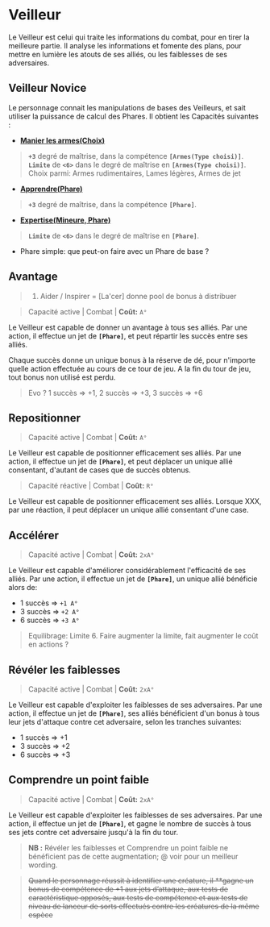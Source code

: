 # Veilleur

Le Veilleur est celui qui traite les informations du combat, pour en tirer la meilleure partie. Il analyse les informations et fomente des plans, pour mettre en lumière les atouts de ses alliés, ou les faiblesses de ses adversaires.

## Veilleur Novice

Le personnage connait les manipulations de bases des Veilleurs, et sait utiliser la puissance de calcul des Phares.
Il obtient les Capacités suivantes :

* **[Manier les armes(Choix)](https://trello.com/c/8vrAmkjp/121-manier-les-armes-type-darme)**
 > **`+3`** degré de maîtrise, dans la compétence **`[Armes(Type choisi)]`**.
 > **`Limite`** de **`<6>`** dans le degré de maîtrise en **`[Armes(Type choisi)]`**.
 > Choix parmi: Armes rudimentaires, Lames légères, Armes de jet
* **[Apprendre(Phare)](https://trello.com/c/okzDUbWA)**
 > **`+3`** degré de maîtrise, dans la compétence **`[Phare]`**.
* **[Expertise(Mineure, Phare)](https://trello.com/c/0EKOzT2h)**
 > **`Limite`** de **`<6>`** dans le degré de maîtrise en **`[Phare]`**.
* Phare simple: que peut-on faire avec un Phare de base ?

## Avantage
> 1. Aider / Inspirer = [La'cer] donne pool de bonus à distribuer

> Capacité active | Combat |
> **Coût:** `A°`

Le Veilleur est capable de donner un avantage à tous ses alliés. Par une action, il effectue un jet de **`[Phare]`**, et peut répartir les succès entre ses alliés.

Chaque succès donne un unique bonus à la réserve de dé, pour n'importe quelle action effectuée au cours de ce tour de jeu. A la fin du tour de jeu, tout bonus non utilisé est perdu.

> Evo ?
> 1 succès => +1, 2 succès => +3, 3 succès => +6

## Repositionner

> Capacité active | Combat |
> **Coût:** `A°`

Le Veilleur est capable de positionner efficacement ses alliés. Par une action, il effectue un jet de **`[Phare]`**, et peut déplacer un unique allié consentant, d'autant de cases que de succès obtenus.

> Capacité réactive | Combat |
> **Coût:** `R°`

Le Veilleur est capable de positionner efficacement ses alliés. Lorsque XXX, par une réaction, il peut déplacer un unique allié consentant d'une case.

## Accélérer

> Capacité active | Combat |
> **Coût:** `2xA°`

Le Veilleur est capable d'améliorer considérablement l'efficacité de ses alliés. Par une action, il effectue un jet de **`[Phare]`**, un unique allié bénéficie alors de: 

- 1 succès => `+1 A°`
- 3 succès => `+2 A°`
- 6 succès => `+3 A°`

> Equilibrage: Limite 6.
> Faire augmenter la limite, fait augmenter le coût en actions ?

## Révéler les faiblesses

> Capacité active | Combat |
> **Coût:** `2xA°`

Le Veilleur est capable d'exploiter les faiblesses de ses adversaires. 
Par une action, il effectue un jet de **`[Phare]`**, ses alliés bénéficient d'un bonus à tous leur jets d'attaque contre cet adversaire, selon les tranches suivantes:

- 1 succès => +1
- 3 succès => +2
- 6 succès => +3

## Comprendre un point faible

> Capacité active | Combat |
> **Coût:** `2xA°`

Le Veilleur est capable d'exploiter les faiblesses de ses adversaires. 
Par une action, il effectue un jet de **`[Phare]`**, et gagne le nombre de succès à tous ses jets contre cet adversaire jusqu'à la fin du tour.

> **NB :**
Révéler les faiblesses et Comprendre un point faible ne bénéficient pas de cette augmentation; @ voir pour un meilleur wording.

> ~~Quand le personnage réussit à identifier une créature, il **gagne un bonus de compétence de +1 aux jets d’attaque, aux tests de caractéristique opposés, aux tests de compétence et aux tests de niveau de lanceur de sorts effectués contre les créatures de la même espèce~~
